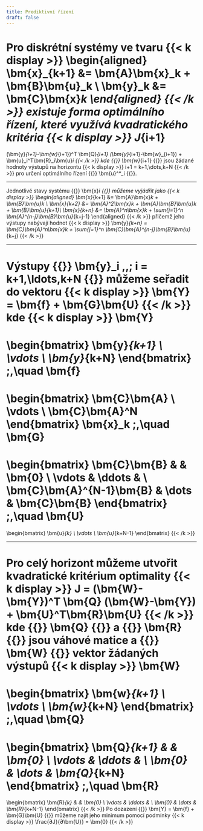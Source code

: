 ```yaml
---
title: Prediktivní řízení
draft: false
---
```


Pro diskrétní systémy ve tvaru
{{< k display >}}
\begin{aligned}
	\bm{x}_{k+1} &= \bm{A}\bm{x}_k + \bm{B}\bm{u}_k \\
	\bm{y}_k &= \bm{C}\bm{x}_k
\end{aligned}
{{< /k >}}
existuje forma optimálního řízení, které využívá kvadratického kritéria
{{< k display >}}
J_{i+1}
=
(\bm{y}_{i+1}-\bm{w}_{i+1})^T \bm{Q}_{i+1} (\bm{y}_{i+1}-\bm{w}_{i+1})
+
\bm{u}_i^T\bm{R}_i\bm{u}_i
{{< /k >}}
kde {{<k>}} \bm{w}_{i+1} {{</k>}} jsou žádané hodnoty výstupů na horizontu
{{< k display >}}
i+1 = k+1,\dots,k+N
{{< /k >}}
pro určení optimálního řízení {{<k>}} \bm{u}^*_i {{</k>}}.

---

Jednotlivé stavy systému {{<k>}} \bm{x}_i {{</k>}} můžeme vyjádřit jako
{{< k display >}}
\begin{aligned}
	\bm{x}_{k+1} &= \bm{A}\bm{x}_k + \bm{B}\bm{u}_k \\
	\bm{x}_{k+2} &= \bm{A}^2\bm{x}_k + \bm{A}\bm{B}\bm{u}_k + \bm{B}\bm{u}_{k+1}\\
	\bm{x}_{k+n} &= \bm{A}^n\bm{x}_k + \sum_{j=1}^n \bm{A}^{n-j}\bm{B}\bm{u}_{k+j-1}
\end{aligned}
{{< /k >}}
přičemž jeho výstupy nabývají hodnot
{{< k display >}}
\bm{y}_{k+n} = \bm{C}\bm{A}^n\bm{x}_k + \sum_{j=1}^n \bm{C}\bm{A}^{n-j}\bm{B}\bm{u}_{k+j}
{{< /k >}}

---

Výstupy {{<k>}} \bm{y}_i \,,\; i = k+1,\ldots,k+N {{</k>}} můžeme seřadit do vektoru
{{< k display >}}
\bm{Y} = \bm{f} + \bm{G}\bm{U}
{{< /k >}}
kde
{{< k display >}}
\bm{Y}
=
\begin{bmatrix}
	\bm{y}_{k+1} \\
	\vdots \\
	\bm{y}_{k+N}
\end{bmatrix}
\;,\quad 
\bm{f}
=
\begin{bmatrix}
	\bm{C}\bm{A} \\
	\vdots \\
	\bm{C}\bm{A}^N
\end{bmatrix}
\bm{x}_k
\;,\quad 
\bm{G}
=
\begin{bmatrix}
	\bm{C}\bm{B} &  & \bm{0} \\
	\vdots & \ddots & \\
	\bm{C}\bm{A}^{N-1}\bm{B} & \dots & \bm{C}\bm{B}
\end{bmatrix}
\;,\quad 
\bm{U}
=
\begin{bmatrix}
	\bm{u}_{k} \\
	\vdots \\
	\bm{u}_{k+N-1}
\end{bmatrix}
{{< /k >}}

---

Pro celý horizont můžeme utvořit kvadratické kritérium optimality
{{< k display >}}
J = (\bm{W}-\bm{Y})^T \bm{Q} (\bm{W}-\bm{Y}) + \bm{U}^T\bm{R}\bm{U}
{{< /k >}}
kde {{<k>}} \bm{Q} {{</k>}} a {{<k>}} \bm{R} {{</k>}} jsou váhové matice a {{<k>}} \bm{W} {{</k>}} vektor žádaných výstupů
{{< k display >}}
\bm{W}
=
\begin{bmatrix}
	\bm{w}_{k+1} \\
	\vdots \\
	\bm{w}_{k+N}
\end{bmatrix}
\;,\quad 
\bm{Q}
=
\begin{bmatrix}
	\bm{Q}_{k+1} &  & \bm{0} \\
	\vdots & \ddots & \\
	\bm{0} & \dots & \bm{Q}_{k+N}
\end{bmatrix}
\;,\quad 
\bm{R}
=
\begin{bmatrix}
	\bm{R}_{k} &  & \bm{0} \\
	\vdots & \ddots & \\
	\bm{0} & \dots & \bm{R}_{k+N-1}
\end{bmatrix}
{{< /k >}}
Po dozazení {{<k>}} \bm{Y} = \bm{f} + \bm{G}\bm{U} {{</k>}} můžeme najít jeho minimum pomocí podmínky
{{< k display >}}
\frac{∂J}{∂\bm{U}} = \bm{0}
{{< /k >}}